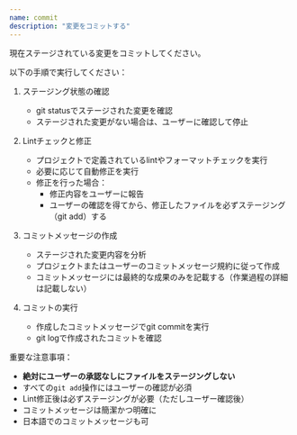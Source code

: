 ```yaml
---
name: commit
description: "変更をコミットする"
---
```


現在ステージされている変更をコミットしてください。

以下の手順で実行してください：

1. ステージング状態の確認
   - git statusでステージされた変更を確認
   - ステージされた変更がない場合は、ユーザーに確認して停止

2. Lintチェックと修正
   - プロジェクトで定義されているlintやフォーマットチェックを実行
   - 必要に応じて自動修正を実行
   - 修正を行った場合：
     - 修正内容をユーザーに報告
     - ユーザーの確認を得てから、修正したファイルを必ずステージング（git add）する

3. コミットメッセージの作成
   - ステージされた変更内容を分析
   - プロジェクトまたはユーザーのコミットメッセージ規約に従って作成
   - コミットメッセージには最終的な成果のみを記載する（作業過程の詳細は記載しない）

4. コミットの実行
   - 作成したコミットメッセージでgit commitを実行
   - git logで作成されたコミットを確認

重要な注意事項：
  - **絶対にユーザーの承認なしにファイルをステージングしない**
  - すべての`git add`操作にはユーザーの確認が必須
  - Lint修正後は必ずステージングが必要（ただしユーザー確認後）
  - コミットメッセージは簡潔かつ明確に
  - 日本語でのコミットメッセージも可